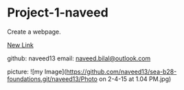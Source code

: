 # Project-1-naveed
Create a webpage.

[New Link](http://compositecode.com)



github: naveed13
email: naveed.bilal@outlook.com

picture:
![my Image](https://github.com/naveed13/sea-b28-foundations.git/naveed13/Photo on 2-4-15 at 1.04 PM.jpg)

